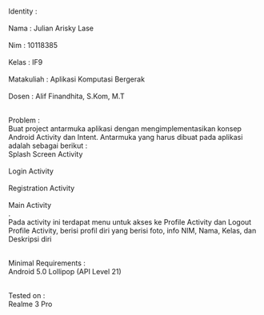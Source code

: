 <br> Identity : </br> 
<br> Nama : Julian Arisky Lase </br>
<br> Nim : 10118385 </br>
<br> Kelas : IF9 </br>
<br> Matakuliah : Aplikasi Komputasi Bergerak </br>
<br> Dosen : Alif Finandhita, S.Kom, M.T </br>



<br> Problem : </br>
Buat project antarmuka aplikasi dengan mengimplementasikan konsep Android Activity dan Intent. Antarmuka yang harus dibuat pada aplikasi adalah sebagai berikut :
<br> Splash Screen Activity </br>
<br> Login Activity </br>
<br> Registration Activity </br>
<br> Main Activity </br>. 
<br> Pada activity ini terdapat menu untuk akses ke Profile Activity dan Logout
Profile Activity, berisi profil diri yang berisi foto, info NIM, Nama, Kelas, dan Deskripsi diri</br>
       

<br> Minimal Requirements : </br>
Android 5.0 Lollipop (API Level 21)

<br> Tested on : </br>
Realme 3 Pro
